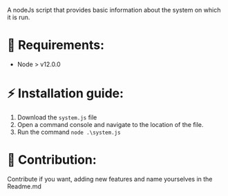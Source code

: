 A nodeJs script that provides basic information about the system on which it is run.

# :rocket: Requirements:
- Node > v12.0.0
 
# :zap: Installation guide:

1. Download the `system.js` file
2. Open a command console and navigate to the location of the file.
3. Run the command `node .\system.js`

# :pencil: Contribution:

Contribute if you want, adding new features and name yourselves in the Readme.md
